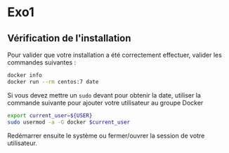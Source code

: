 # Exo1

## Vérification de l'installation

Pour valider que votre installation a été correctement effectuer, valider les commandes suivantes :

```bash
docker info
docker run --rm centos:7 date
```

Si vous devez mettre un `sudo` devant pour obtenir la date, utiliser la commande suivante pour ajouter votre utilisateur au groupe Docker

```bash
export current_user=${USER}
sudo usermod -a -G docker $current_user
```

Redémarrer ensuite le système ou fermer/ouvrer la session de votre utilisateur.